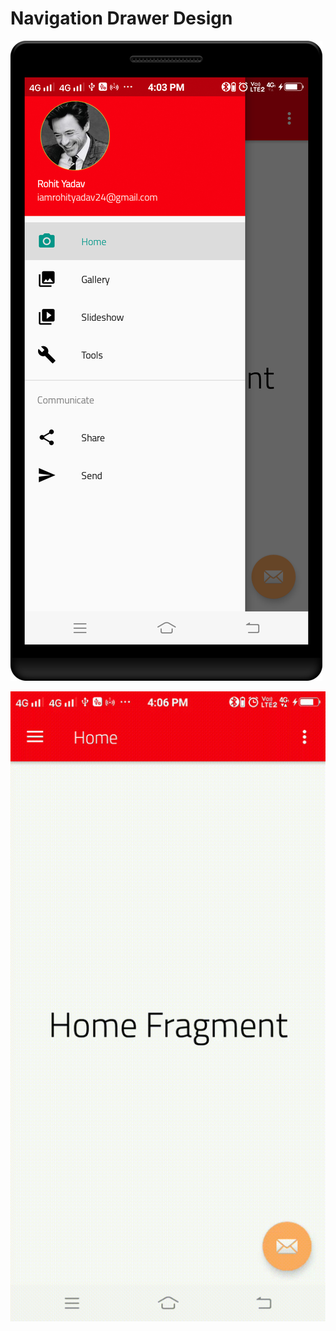 Navigation Drawer Design
==========

![](https://github.com/rohitnotes/NavigationDrawerDesign/blob/master/screen/2.png)

![](https://github.com/rohitnotes/NavigationDrawerDesign/blob/master/screen/working.gif)
